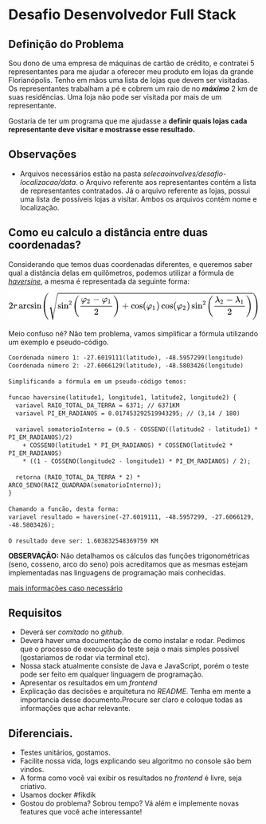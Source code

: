 # Desafio Desenvolvedor Full Stack

## Definição do Problema
Sou dono de uma empresa de máquinas de cartão de crédito, e contratei 5 representantes para me ajudar a oferecer meu produto em lojas da grande Florianópolis.
Tenho em mãos uma lista de lojas  que devem ser visitadas. Os representantes trabalham a pé e cobrem um raio de no **_máximo_** 2 km de suas residências.
Uma loja não pode ser visitada por mais de um representante.

Gostaria de ter um programa que me ajudasse a **definir quais lojas cada representante deve visitar e mostrasse esse resultado.**

## Observações
  - Arquivos necessários estão na pasta _selecaoinvolves/desafio-localizacao/data_. o Arquivo referente aos representantes contém a lista de representantes contratados.
  Já o arquivo referente as lojas, possui uma lista de possíveis lojas a visitar. Ambos os arquivos contém nome e localização.
  
## Como eu calculo a distância entre duas coordenadas?
  Considerando que temos duas coordenadas diferentes, e queremos saber qual a distância delas em quilômetros, podemos utilizar a fórmula de [_haversine_](https://en.wikipedia.org/wiki/Haversine_formula), a mesma é representada da seguinte forma:
  
  ![haversine](imgs/haversine.png)
  
  Meio confuso né? Não tem problema, vamos simplificar a fórmula utilizando um exemplo e pseudo-código.

  ```
  Coordenada número 1: -27.6019111(latitude), -48.5957299(longitude)
  Coordenada número 2: -27.6066129(latitude), -48.5803426(longitude)
  
  Simplificando a fórmula em um pseudo-código temos:
  
  funcao haversine(latitude1, longitude1, latitude2, longitude2) {
    variavel RAIO_TOTAL_DA_TERRA = 6371; // 6371KM
    variavel PI_EM_RADIANOS = 0.017453292519943295; // (3,14 / 180)
    
    variavel somatorioInterno = (0.5 - COSSENO((latitude2 - latitude1) * PI_EM_RADIANOS)/2) 
      + COSSENO(latitude1 * PI_EM_RADIANOS) * COSSENO(latitude2 * PI_EM_RADIANOS) 
      * ((1 - COSSENO(longitude2 - longitude1) * PI_EM_RADIANOS) / 2);
    
    retorna (RAIO_TOTAL_DA_TERRA * 2) * ARCO_SENO(RAIZ_QUADRADA(somatorioInterno));
  }
  
  Chamando a funcão, desta forma: 
  variavel resultado = haversine(-27.6019111, -48.5957299, -27.6066129, -48.5803426);
  
  O resultado deve ser: 1.603832548369759 KM
  ```
  
  **OBSERVAÇÃO:** Não detalhamos os cálculos das funções trigonométricas (seno, cosseno, arco do seno) pois acreditamos que as mesmas estejam implementadas nas linguagens de programação mais conhecidas.
  
  [mais informações caso necessário](https://stackoverflow.com/questions/27928/calculate-distance-between-two-latitude-longitude-points-haversine-formula)

## Requisitos
 - Deverá ser _comitado_ no _github_.
 - Deverá haver uma documentação de como instalar e rodar. Pedimos que o processo de execução do teste seja o mais simples possível (gostariamos de rodar via terminal etc).
 - Nossa stack atualmente consiste de Java e JavaScript, porém o teste pode ser feito em qualquer linguagem de programação.
 - Apresentar os resultados  em um _frontend_
 - Explicação das decisões e arquitetura no _README_. Tenha em mente a importancia desse documento.Procure ser claro e coloque todas as informações que achar relevante.

## Diferenciais.
  - Testes unitários, gostamos.
  - Facilite nossa vida, logs explicando seu algoritmo no console são bem vindos.
  - A forma como você vai exibir os resultados no _frontend_ é livre, seja criativo.
  - Usamos docker #fikdik
  - Gostou do problema? Sobrou tempo? Vá além e implemente novas features que você ache interessante!


